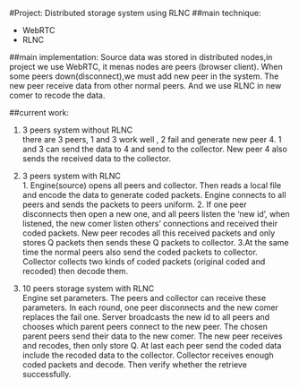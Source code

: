 #Project: Distributed storage system using RLNC
##main technique:
* WebRTC
* RLNC

##main implementation:
Source data was stored in distributed nodes,in project we use WebRTC, it menas nodes are peers (browser client). When some peers down(disconnect),we must add new peer in the system. The new peer receive data from other normal peers. And we use RLNC in new comer to recode the data. 

##current work:
1.  3 peers system without RLNC  
  there are 3 peers, 1 and 3 work well , 2 fail and generate new peer 4. 1 and 3 can send the data to 4 and send to the collector. New peer 4 also sends the received data to the collector. 
2. 3 peers system with RLNC  
		1. Engine(source) opens all peers and collector. Then reads a local file and encode the data to generate coded packets. Engine connects to all peers and sends the packets to peers uniform. 
		2. If one peer disconnects then open a new one, and all peers listen the ‘new id’, when listened, the new comer listen others’ connections and received their coded packets. New peer recodes all this received packets and only stores Q packets then sends these Q packets to collector.
		3.At the same time the normal peers also send the coded packets to collector. Collector collects two kinds of coded packets (original coded and recoded) then decode them.

3. 10 peers storage system with RLNC  
		Engine set parameters. The peers and collector can receive these parameters.
In each round, one peer disconnects and the new comer replaces the fail one. 
		Server broadcasts the new id to all peers and chooses which parent peers connect to the new peer. The chosen parent peers send their data to the new comer. The new peer receives and recodes, then only store Q. At last each peer send the coded data include the recoded data to the collector.
		Collector receives enough coded packets and decode. Then verify whether the retrieve successfully.

